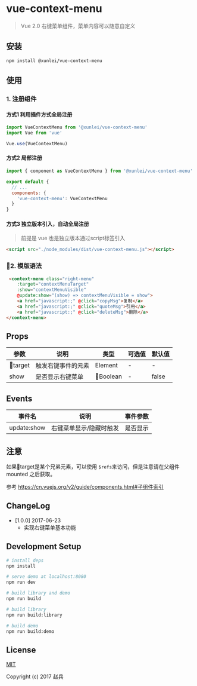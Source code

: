 # vue-context-menu

> Vue 2.0 右键菜单组件，菜单内容可以随意自定义


## 安装
```
npm install @xunlei/vue-context-menu
```

## 使用

### 1. 注册组件

#### 方式1 利用插件方式全局注册

```javascript
import VueContextMenu from '@xunlei/vue-context-menu'
import Vue from 'vue'

Vue.use(VueContextMenu)
```
#### 方式2 局部注册

```javascript
import { component as VueContextMenu } from '@xunlei/vue-context-menu'

export default {
  // ...
  components: {
    'vue-context-menu': VueContextMenu
  }
}
```

#### 方式3 独立版本引入，自动全局注册
> 前提是 vue 也是独立版本通过script标签引入

```html
<script src="./node_modules/dist/vue-context-menu.js"></script>
```

### 2. 模版语法
```html
 <context-menu class="right-menu" 
    :target="contextMenuTarget" 
    :show="contextMenuVisible" 
    @update:show="(show) => contextMenuVisible = show">
    <a href="javascript:;" @click="copyMsg">复制</a>
    <a href="javascript:;" @click="quoteMsg">引用</a>
    <a href="javascript:;" @click="deleteMsg">删除</a>
</context-menu>
```

## Props

| 参数                    | 说明  | 类型 | 可选值 | 默认值 |
|-------------------------|-------|------|--------|--------|
| target | 触发右键事件的元素  | Element | -      | -      |
| show | 是否显示右键菜单  | Boolean | -      | false      |


## Events

| 事件名                    | 说明  | 事件参数
|-------------------------|-------|------|
| update:show | 右键菜单显示/隐藏时触发  | 是否显示 |


## 注意

如果target是某个兄弟元素，可以使用 `$refs`来访问，但是注意请在父组件mounted 之后获取。

参考 https://cn.vuejs.org/v2/guide/components.html#子组件索引


## ChangeLog

- [1.0.0] 2017-06-23
  - 实现右键菜单基本功能

## Development Setup

``` bash
# install deps
npm install

# serve demo at localhost:8080
npm run dev

# build library and demo
npm run build

# build library
npm run build:library

# build demo
npm run build:demo
```

## License

[MIT](http://opensource.org/licenses/MIT)

Copyright (c) 2017 赵兵
